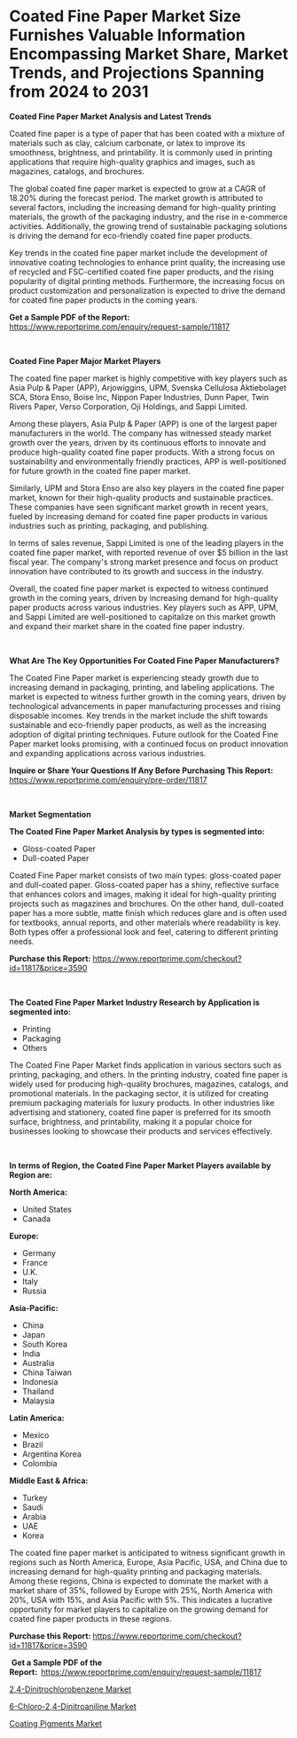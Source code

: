 <p><h1>Coated Fine Paper Market Size Furnishes Valuable Information Encompassing Market Share, Market Trends, and Projections Spanning from 2024 to 2031</h1></p><p><strong>Coated Fine Paper Market Analysis and Latest Trends</strong></p>
<p><p>Coated fine paper is a type of paper that has been coated with a mixture of materials such as clay, calcium carbonate, or latex to improve its smoothness, brightness, and printability. It is commonly used in printing applications that require high-quality graphics and images, such as magazines, catalogs, and brochures.</p><p>The global coated fine paper market is expected to grow at a CAGR of 18.20% during the forecast period. The market growth is attributed to several factors, including the increasing demand for high-quality printing materials, the growth of the packaging industry, and the rise in e-commerce activities. Additionally, the growing trend of sustainable packaging solutions is driving the demand for eco-friendly coated fine paper products.</p><p>Key trends in the coated fine paper market include the development of innovative coating technologies to enhance print quality, the increasing use of recycled and FSC-certified coated fine paper products, and the rising popularity of digital printing methods. Furthermore, the increasing focus on product customization and personalization is expected to drive the demand for coated fine paper products in the coming years.</p></p>
<p><strong>Get a Sample PDF of the Report:&nbsp;</strong> <a href="https://www.reportprime.com/enquiry/request-sample/11817">https://www.reportprime.com/enquiry/request-sample/11817</a></p>
<p>&nbsp;</p>
<p><strong>Coated Fine Paper Major Market Players</strong></p>
<p><p>The coated fine paper market is highly competitive with key players such as Asia Pulp & Paper (APP), Arjowiggins, UPM, Svenska Cellulosa Aktiebolaget SCA, Stora Enso, Boise Inc, Nippon Paper Industries, Dunn Paper, Twin Rivers Paper, Verso Corporation, Oji Holdings, and Sappi Limited.</p><p>Among these players, Asia Pulp & Paper (APP) is one of the largest paper manufacturers in the world. The company has witnessed steady market growth over the years, driven by its continuous efforts to innovate and produce high-quality coated fine paper products. With a strong focus on sustainability and environmentally friendly practices, APP is well-positioned for future growth in the coated fine paper market.</p><p>Similarly, UPM and Stora Enso are also key players in the coated fine paper market, known for their high-quality products and sustainable practices. These companies have seen significant market growth in recent years, fueled by increasing demand for coated fine paper products in various industries such as printing, packaging, and publishing.</p><p>In terms of sales revenue, Sappi Limited is one of the leading players in the coated fine paper market, with reported revenue of over $5 billion in the last fiscal year. The company's strong market presence and focus on product innovation have contributed to its growth and success in the industry.</p><p>Overall, the coated fine paper market is expected to witness continued growth in the coming years, driven by increasing demand for high-quality paper products across various industries. Key players such as APP, UPM, and Sappi Limited are well-positioned to capitalize on this market growth and expand their market share in the coated fine paper industry.</p></p>
<p>&nbsp;</p>
<p><strong>What Are The Key Opportunities For Coated Fine Paper Manufacturers?</strong></p>
<p><p>The Coated Fine Paper market is experiencing steady growth due to increasing demand in packaging, printing, and labeling applications. The market is expected to witness further growth in the coming years, driven by technological advancements in paper manufacturing processes and rising disposable incomes. Key trends in the market include the shift towards sustainable and eco-friendly paper products, as well as the increasing adoption of digital printing techniques. Future outlook for the Coated Fine Paper market looks promising, with a continued focus on product innovation and expanding applications across various industries.</p></p>
<p><strong>Inquire or Share Your Questions If Any Before Purchasing This Report:</strong> <a href="https://www.reportprime.com/enquiry/pre-order/11817">https://www.reportprime.com/enquiry/pre-order/11817</a></p>
<p>&nbsp;</p>
<p><strong>Market Segmentation</strong></p>
<p><strong>The Coated Fine Paper Market Analysis by types is segmented into:</strong></p>
<p><ul><li>Gloss-coated Paper</li><li>Dull-coated Paper</li></ul></p>
<p><p>Coated Fine Paper market consists of two main types: gloss-coated paper and dull-coated paper. Gloss-coated paper has a shiny, reflective surface that enhances colors and images, making it ideal for high-quality printing projects such as magazines and brochures. On the other hand, dull-coated paper has a more subtle, matte finish which reduces glare and is often used for textbooks, annual reports, and other materials where readability is key. Both types offer a professional look and feel, catering to different printing needs.</p></p>
<p><strong>Purchase this Report:&nbsp;</strong><a href="https://www.reportprime.com/checkout?id=11817&price=3590">https://www.reportprime.com/checkout?id=11817&price=3590</a></p>
<p>&nbsp;</p>
<p><strong>The Coated Fine Paper Market Industry Research by Application is segmented into:</strong></p>
<p><ul><li>Printing</li><li>Packaging</li><li>Others</li></ul></p>
<p><p>The Coated Fine Paper Market finds application in various sectors such as printing, packaging, and others. In the printing industry, coated fine paper is widely used for producing high-quality brochures, magazines, catalogs, and promotional materials. In the packaging sector, it is utilized for creating premium packaging materials for luxury products. In other industries like advertising and stationery, coated fine paper is preferred for its smooth surface, brightness, and printability, making it a popular choice for businesses looking to showcase their products and services effectively.</p></p>
<p>&nbsp;</p>
<p><strong>In terms of Region, the Coated Fine Paper Market Players available by Region are:</strong></p>
<p>
    <p> <strong> North America: </strong>
        <ul>
            <li>United States</li>
            <li>Canada</li>
        </ul>
        </p> 
    <p> <strong> Europe: </strong>
        <ul>
            <li>Germany</li>
            <li>France</li>
            <li>U.K.</li>
            <li>Italy</li>
            <li>Russia</li>
        </ul>
        </p> 
    <p> <strong> Asia-Pacific: </strong>
        <ul>
            <li>China</li>
            <li>Japan</li>
            <li>South Korea</li>
            <li>India</li>
            <li>Australia</li>
            <li>China Taiwan</li>
            <li>Indonesia</li>
            <li>Thailand</li>
            <li>Malaysia</li>
        </ul>
        </p> 
    <p> <strong> Latin America: </strong>
        <ul>
            <li>Mexico</li>
            <li>Brazil</li>
            <li>Argentina Korea</li>
            <li>Colombia</li>
        </ul>
        </p> 
    <p> <strong> Middle East & Africa: </strong>
        <ul>
            <li>Turkey</li>
            <li>Saudi</li>
            <li>Arabia</li>
            <li>UAE</li>
            <li>Korea</li>
        </ul>
    </p>
    </p>
<p><p>The coated fine paper market is anticipated to witness significant growth in regions such as North America, Europe, Asia Pacific, USA, and China due to increasing demand for high-quality printing and packaging materials. Among these regions, China is expected to dominate the market with a market share of 35%, followed by Europe with 25%, North America with 20%, USA with 15%, and Asia Pacific with 5%. This indicates a lucrative opportunity for market players to capitalize on the growing demand for coated fine paper products in these regions.</p></p>
<p><strong>Purchase this Report: </strong><a href="https://www.reportprime.com/checkout?id=11817&price=3590">https://www.reportprime.com/checkout?id=11817&price=3590</a></p>
<p>&nbsp;<strong>Get a Sample PDF of the Report:&nbsp;&nbsp;</strong><a href="https://www.reportprime.com/enquiry/request-sample/11817">https://www.reportprime.com/enquiry/request-sample/11817</a></p>
<p><strong></strong></p>
<p><p><a href="https://view.publitas.com/reportprime-1/24-dinitrochlorobenzene-market-size-2023-2030-global-industrial-analysis-key-geographical-regions-market-share-top-key-players-product-types-and-forecast-research-report/">2,4-Dinitrochlorobenzene Market</a></p><p><a href="https://view.publitas.com/reportprime-1/decoding-the-6-chloro-24-dinitroaniline-market-a-deep-dive-into-the-latest-market-trends-market-segmentation-and-competitive-analysis/">6-Chloro-2,4-Dinitroaniline Market</a></p><p><a href="https://github.com/Angelnienowdseej3e45z3p8c/Market-Research-Report-List-1/blob/main/coating-pigments-market.md">Coating Pigments Market</a></p></p>